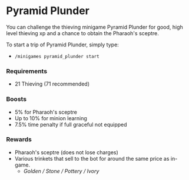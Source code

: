 # Pyramid Plunder

You can challenge the thieving minigame Pyramid Plunder for good, high level thieving xp and a chance to obtain the Pharaoh's sceptre.

To start a trip of Pyramid Plunder, simply type:

* `/minigames pyramid_plunder start`

### Requirements

* 21 Thieving (71 recommended)

### Boosts

* 5% for Pharaoh's sceptre
* Up to 10% for minion learning
* 7.5% time penalty if full graceful not equipped

### Rewards

* Pharaoh's sceptre (does not lose charges)
* Various trinkets that sell to the bot for around the same price as in-game.
  * _Golden / Stone / Pottery / Ivory_

